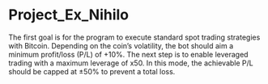 # Project_Ex_Nihilo
The first goal is for the program to execute standard spot trading strategies with Bitcoin. Depending on the coin’s volatility, the bot should aim a minimum profit/loss (P/L) of +10%.  The next step is to enable leveraged trading with a maximum leverage of x50. In this mode, the achievable P/L should be capped at ±50% to prevent a total loss.
